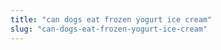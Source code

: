 ```yaml
---
title: "can dogs eat frozen yogurt ice cream"
slug: "can-dogs-eat-frozen-yogurt-ice-cream"
---
```


